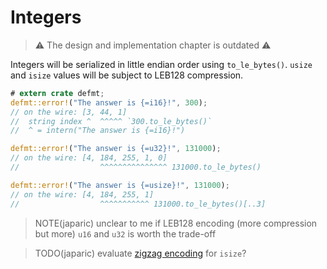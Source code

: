 # Integers

> ⚠️ The design and implementation chapter is outdated ⚠️

Integers will be serialized in little endian order using `to_le_bytes()`.
`usize` and `isize` values will be subject to LEB128 compression.

``` rust
# extern crate defmt;
defmt::error!("The answer is {=i16}!", 300);
// on the wire: [3, 44, 1]
//  string index ^  ^^^^^ `300.to_le_bytes()`
//  ^ = intern("The answer is {=i16}!")

defmt::error!("The answer is {=u32}!", 131000);
// on the wire: [4, 184, 255, 1, 0]
//                  ^^^^^^^^^^^^^^^ 131000.to_le_bytes()

defmt::error!("The answer is {=usize}!", 131000);
// on the wire: [4, 184, 255, 1]
//                  ^^^^^^^^^^^ 131000.to_le_bytes()[..3]
```

> NOTE(japaric) unclear to me if LEB128 encoding (more compression but more) `u16` and `u32` is worth the trade-off

> TODO(japaric) evaluate [zigzag encoding][zigzag] for `isize`?

[zigzag]: https://developers.google.com/protocol-buffers/docs/encoding
